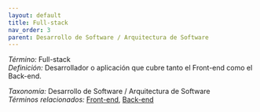 ```yaml
---
layout: default
title: Full-stack
nav_order: 3
parent: Desarrollo de Software / Arquitectura de Software
---
```


*Término:* Full-stack  
*Definición:* Desarrollador o aplicación que cubre tanto el Front-end como el Back-end.

*Taxonomía:* Desarrollo de Software / Arquitectura de Software  
*Términos relacionados:* [Front-end](https://maleniski.github.io/diccionario-angl-tec-mx/docs/alfabeticamente/F/front-end/), [Back-end](https://maleniski.github.io/diccionario-angl-tec-mx/docs/alfabeticamente/B/back-end/)
